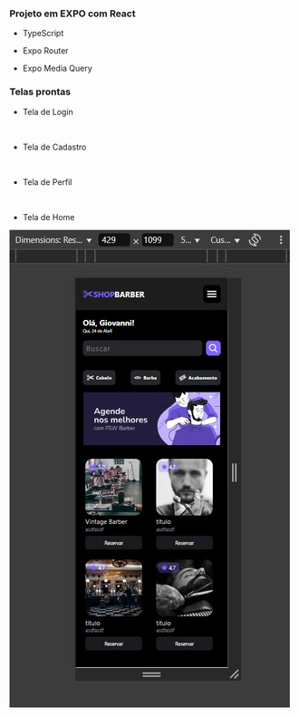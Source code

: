### Projeto em EXPO com React

* TypeScript

* Expo Router

* Expo Media Query

### Telas prontas

* Tela de Login

<img src="" alt="" />

* Tela de Cadastro

<img src="" alt="" />

* Tela de Perfil

<img src="" alt="" />

* Tela de Home

<img src="./screens/home1.jpg" alt="Print da Home" />

